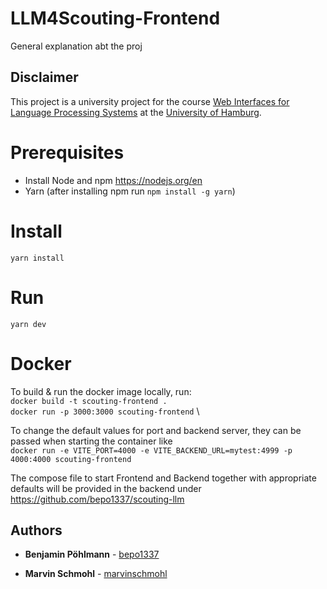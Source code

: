 # LLM4Scouting-Frontend
General explanation abt the proj

## Disclaimer 
This project is a university project for the course [Web Interfaces for Language Processing Systems](https://www.inf.uni-hamburg.de/en/inst/ab/lt/teaching/ma-projects/master-project-web-interfaces.html) at the [University of Hamburg](https://www.uni-hamburg.de/).

# Prerequisites
- Install Node and npm https://nodejs.org/en
- Yarn (after installing npm run `npm install -g yarn`)

# Install
`yarn install`

# Run
`yarn dev`

# Docker
To build & run the docker image locally, run: \
`docker build -t scouting-frontend .` \
`docker run -p 3000:3000 scouting-frontend` \

To change the default values for port and backend server, they can be passed when starting the container like \
`docker run -e VITE_PORT=4000 -e VITE_BACKEND_URL=mytest:4999 -p 4000:4000 scouting-frontend`

The compose file to start Frontend and Backend together with appropriate defaults will be provided in the backend under https://github.com/bepo1337/scouting-llm 
## Authors

* **Benjamin Pöhlmann** - [bepo1337](https://github.com/bepo1337)

* **Marvin Schmohl**    - [marvinschmohl](https://github.com/marvinschmohl)
